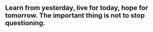 <html>
  <body><h2>Learn from yesterday, live for today, hope for tomorrow. The important thing is not to stop questioning.<b</body>
</html>
